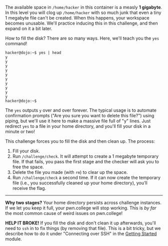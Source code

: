 The available space in `/home/hacker` in this container is a measly **1 gigabyte**.
In this level you will clog up `/home/hacker` with so much junk that even a tiny 1 megabyte file can't be created.
When this happens, your workspace becomes unusable.
We'll practice inducing this in this challenge, and then expand on it a bit later.

How to fill the disk?
There are so many ways.
Here, we'll teach you the `yes` command!

```
hacker@dojo:~$ yes | head
y
y
y
y
y
y
y
y
y
y
hacker@dojo:~$
```

The `yes` outputs `y` over and over forever.
The typical usage is to automate confirmation prompts ("Are you sure you want to delete this file?") using piping, but we'll use it here to make a massive file full of "y" lines.
Just redirect `yes` to a file in your home directory, and you'll fill your disk in a minute or two!

This challenge forces you to fill the disk and then clean up.
The process:

1. Fill your disk.
2. Run `/challenge/check`. It will attempt to create a 1 megabyte temporary file. If that fails, you pass the first stage and the checker will ask you to free the space.
3. Delete the file you made (with `rm`) to clear up the space.
4. Run `/challenge/check` a second time.  If it can now create the temporary file (i.e., you successfully cleaned up your home directory), you’ll receive the flag.

----
**Why two stages?**
Your home directory persists across challenge instances.
If we let you keep it full, your pwn.college will stop working.
This is _by far_ the most common cause of weird issues on pwn.college!

**HELP IT BROKE!**
If you fill the disk and don't clean it up afterwards, you'll need to `ssh` in to fix things (by removing that file).
This is a bit tricky, but we describe how to do it under "Connecting over SSH" in the [Getting Started](/welcome/welcome) module.
